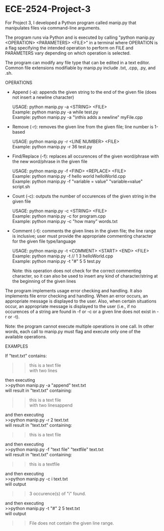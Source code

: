 # ECE-2524-Project-3
For Project 3, I developed a Python program called manip.py that
manipulates files via command-line arguments.

The program runs via Python and is executed by calling
"python manip.py &lt;OPERATION> &lt;PARAMETERS> &lt;FILE>" in a terminal
where OPERATION is a flag specifying the intended operation to perform on
FILE and PARAMETERS vary depending on which operation is selected.

The program can modify any file type that can be edited in a text editor.
Common file extensions modifiable by manip.py include .txt, .cpp, .py, and .sh.

OPERATIONS

- Append (-a): appends the given string to the end of the given file (does not insert
	a newline character)
	
	USAGE: python manip.py -a &lt;STRING> &lt;FILE>  
	Example: python manip.py -a while test.py  
	Example: python manip.py -a "\nthis adds a newline" myFile.cpp  
	
- Remove (-r): removes the given line from the given file; line number is 1-based
	
	USAGE: python manip.py -r &lt;LINE NUMBER> &lt;FILE>  
	Example: python manip.py -r 36 test.py  

- Find/Replace (-f): replaces all occurences of the given word/phrase with the new word/phrase
	in the given file
	
	USAGE: python manip.py -f &lt;FIND> &lt;REPLACE> &lt;FILE>  
	Example: python manip.py -f hello world helloWorld.cpp  
	Example: python manip.py -f "variable = value" "variable=value" script.sh  
	
- Count (-c): outputs the number of occurences of the given string in the given file  

	USAGE: python manip.py -c &lt;STRING> &lt;FILE>  
	Example: python manip.py -c for program.cpp  
	Example: python manip.py -c "how many" words.txt

- Comment (-t): comments the given lines in the given file; the line range is inclusive; user must
	provide the appropriate commenting character for the given file type/language  
	
	USAGE: python manip.py -t &lt;COMMENT> &lt;START> &lt;END> &lt;FILE>  
	Example: python manip.py -t // 1 3 helloWorld.cpp  
	Example: python manip.py -t "#" 5 5 test.py  
	
	Note: this operation does not check for the correct commenting character, so it can also be used
	to insert any kind of character/string at the beginning of the given lines

The program implements usage error checking and handling. It also implements
file error checking and handling. When an error occurs, an appropriate message is displayed
to the user. Also, when certain situations occur, an appropriate message is displayed
to the user (i.e., if no occurences of a string are found in -f or -c or a given line does not
exist in -r or -t).  

Note: the program cannot execute multiple operations in one call. In other words, each
call to manip.py must flag and execute only one of the available operations.  

EXAMPLES

If "text.txt" contains:  
>>this is a text file  
with two lines  
	
then executing  
	>>python manip.py -a "append" text.txt  
will result in "text.txt" containing:  
>>this is a text file  
with two linesappend

and then executing  
	>>python manip.py -r 2 text.txt  
will result in "text.txt" containing:
>>this is a text file

and then executing  
	>>python manip.py -f "text file" "textfile" text.txt  
will result in "text.txt" containing:
>>this is a textfile
	
and then executing  
	>>python manip.py -c i text.txt  
will output  
>>3 occurence(s) of "i" found.
	
and then executing  
	>>python manip.py -t "#" 2 5 text.txt  
will output  
>>File does not contain the given line range.
